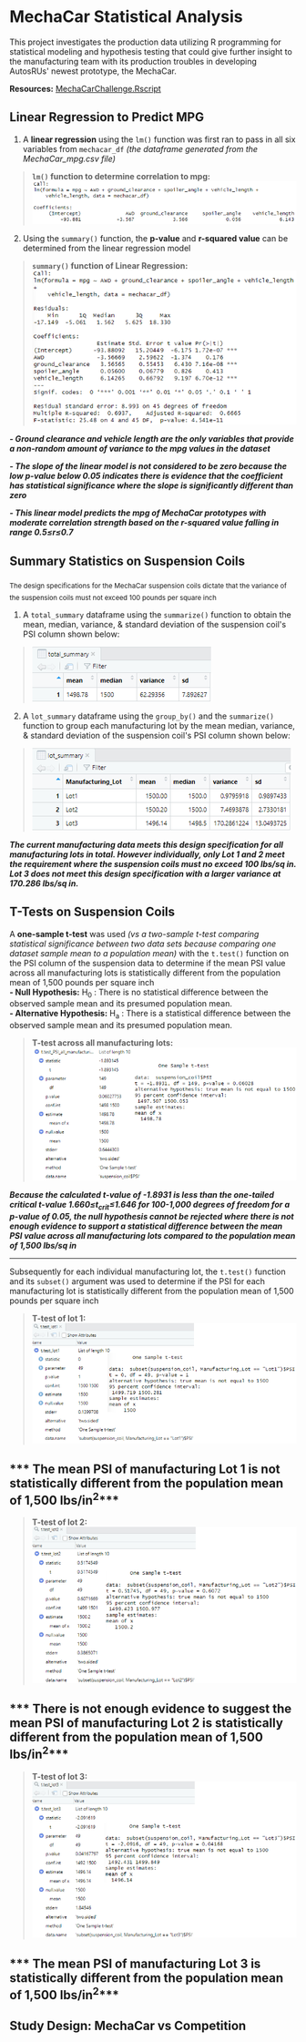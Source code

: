 # MechaCar Statistical Analysis
This project investigates the production data utilizing R programming for statistical modeling and hypothesis testing that could give further insight to the manufacturing team with its production troubles in developing AutosRUs' newest prototype, the MechaCar.

**Resources:**
[MechaCarChallenge.Rscript](https://github.com/vzhang90/MechaCar_Statistical_Analysis/blob/main/MechaCarChallenge.R)

## Linear Regression to Predict MPG
1) A **linear regression** using the `lm()` function was first ran to pass in all six variables from `mechacar_df` *(the dataframe generated from the MechaCar_mpg.csv file)*
> **`lm()` function to determine correlation to mpg:** 
![linear regression](https://github.com/vzhang90/MechaCar_Statistical_Analysis/blob/main/images/linear_regression.png)
  
  
2) Using the `summary()` function, the **p-value** and **r-squared value** can be determined from the linear regression model
> **`summary()` function of Linear Regression:** 
![summary_linear_regression](https://github.com/vzhang90/MechaCar_Statistical_Analysis/blob/main/images/summary_linear_regression.png)

***- Ground clearance and vehicle length are the only variables that provide a non-random amount of variance to the mpg values in the dataset***

***- The slope of the linear model is not considered to be zero because the low p-value below 0.05 indicates there is evidence that the coefficient has statistical significance where the slope is significantly different than zero***

***- This linear model predicts the mpg of MechaCar prototypes with moderate correlation strength based on the r-squared value falling in range 0.5&le;r&le;0.7***


## Summary Statistics on Suspension Coils
<sub>The design specifications for the MechaCar suspension coils dictate that the variance of the suspension coils must not exceed 100 pounds per square inch</sub>

1) A `total_summary` dataframe using the <code>summarize()</code> function to obtain the mean, median, variance, & standard deviation of the suspension coil's PSI column shown below:  
> ![total_summary](https://github.com/vzhang90/MechaCar_Statistical_Analysis/blob/main/images/total_summary.png)

2) A `lot_summary` dataframe using the <code>group_by()</code> and the <code>summarize()</code> function to group each manufacturing lot by the mean median, variance, & standard deviation of the suspension coil's PSI column shown below:
> ![lot_summary](https://github.com/vzhang90/MechaCar_Statistical_Analysis/blob/main/images/lot_summary.png)

***The current manufacturing data meets this design specification for all manufacturing lots in total. However individually, only Lot 1 and 2 meet the requirement where the suspension coils must no exceed 100 lbs/sq in. Lot 3 does not meet this design specification with a larger variance at 170.286 lbs/sq in.***

## T-Tests on Suspension Coils
A **one-sample t-test** was used *(vs a two-sample t-test comparing statistical significance between two data sets because comparing one dataset sample mean to a population mean)* with the <code>t.test()</code> function on the PSI column of the suspension data to determine if the mean PSI value across all manufacturing lots is statistically different from the population mean of 1,500 pounds per square inch  
**- Null Hypothesis:** H<sub>0</sub> : There is no statistical difference between the observed sample mean and its presumed population mean.  
**- Alternative Hypothesis:** H<sub>a</sub> : There is a statistical difference between the observed sample mean and its presumed population mean.
 
> **T-test across all manufacturing lots:**
![T-test across all manufacturing lots](https://github.com/vzhang90/MechaCar_Statistical_Analysis/blob/main/images/t.test_PSI_all_manufacturing_lots.png) 

***Because the calculated t-value of -1.8931 is less than the one-tailed critical t-value 1.660&le;t<sub>crit</sub>&le;1.646 for 100-1,000 degrees of freedom for a p-value of 0.05, the null hypothesis cannot be rejected where there is not enough evidence to support a statistical difference between the mean PSI value across all manufacturing lots compared to the population mean of 1,500 lbs/sq in***


---
Subsequently for each individual manufacturing lot, the <code>t.test()</code> function and its <code>subset()</code> argument was used to determine if the PSI for each manufacturing lot is statistically different from the population mean of 1,500 pounds per square inch

> **T-test of lot 1:**
![t-test of lot 1](https://github.com/vzhang90/MechaCar_Statistical_Analysis/blob/main/images/t.test_lot1.png) 

*** The mean PSI of manufacturing Lot 1 is not statistically different from the population mean of 1,500 lbs/in<sup>2</sup>***
---
> **T-test of lot 2:**  
![t-test of lot 2](https://github.com/vzhang90/MechaCar_Statistical_Analysis/blob/main/images/t.test_lot2.png) 

*** There is not enough evidence to suggest the mean PSI of manufacturing Lot 2 is statistically different from the population mean of 1,500 lbs/in<sup>2</sup>***
---
> **T-test of lot 3:**  
![t-test of lot 3](https://github.com/vzhang90/MechaCar_Statistical_Analysis/blob/main/images/t.test_lot3.png) 

*** The mean PSI of manufacturing Lot 3 is statistically different from the population mean of 1,500 lbs/in<sup>2</sup>***
---

## Study Design: MechaCar vs Competition
